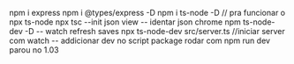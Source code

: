npm i express
npm i @types/express -D
npm i ts-node -D // pra funcionar o npx ts-node
npx tsc --init
json view -- identar json chrome
npm ts-node-dev -D -- watch refresh saves 
npx ts-node-dev src/server.ts  //iniciar server com watch
-- addicionar dev no script package 
rodar com npm run dev
parou no 1.03
